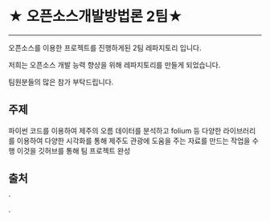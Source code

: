 # ★ 오픈소스개발방법론 2팀★
-------------------
오픈소스를 이용한 프로젝트를 진행하게된 2팀 레파지토리 입니다.

저희는 오픈소스 개발 능력 향상을 위해 레파지토리를 만들게 되었습니다.

팀원분들의 많은 참가 부탁드립니다. 

## 주제
파이썬 코드를 이용하여 제주의 오름 데이터를 분석하고 
folium 등 다양한 라이브러리를 이용하여 다양한 시각화를 통해
제주도 관광에 도움을 주는 자료를 만드는 작업을 수행
이것을 깃허브를 통해 팀 프로젝트 완성

## 출처
`

`